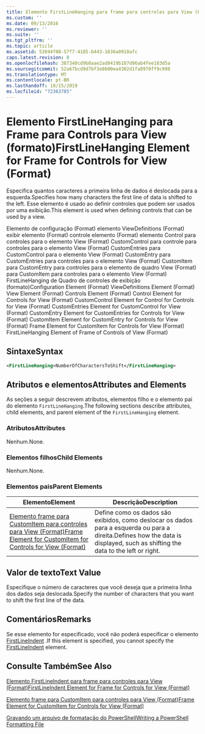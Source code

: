 ```yaml
---
title: Elemento FirstLineHanging para frame para controles para View (Format) | Microsoft Docs
ms.custom: ''
ms.date: 09/13/2016
ms.reviewer: ''
ms.suite: ''
ms.tgt_pltfrm: ''
ms.topic: article
ms.assetid: 53694f08-57f7-4185-b443-1636a0918afc
caps.latest.revision: 8
ms.openlocfilehash: 387340cd9b0aae2ad0419b187d96ab4fee183d5a
ms.sourcegitcommit: 52a67bcd9d7bf3e8600ea4302d1fa8970ff9c998
ms.translationtype: MT
ms.contentlocale: pt-BR
ms.lasthandoff: 10/15/2019
ms.locfileid: "72363785"
---
```

# <a name="firstlinehanging-element-for-frame-for-controls-for-view-format"></a><span data-ttu-id="a601a-102">Elemento FirstLineHanging para Frame para Controls para View (formato)</span><span class="sxs-lookup"><span data-stu-id="a601a-102">FirstLineHanging Element for Frame for Controls for View (Format)</span></span>

<span data-ttu-id="a601a-103">Especifica quantos caracteres a primeira linha de dados é deslocada para a esquerda.</span><span class="sxs-lookup"><span data-stu-id="a601a-103">Specifies how many characters the first line of data is shifted to the left.</span></span> <span data-ttu-id="a601a-104">Esse elemento é usado ao definir controles que podem ser usados por uma exibição.</span><span class="sxs-lookup"><span data-stu-id="a601a-104">This element is used when defining controls that can be used by a view.</span></span>

<span data-ttu-id="a601a-105">Elemento de configuração (Format) elemento ViewDefinitions (Format) exibir elemento (Format) controle elemento (Format) elemento Control para controles para o elemento View (Format) CustomControl para controle para controles para o elemento View (Format) CustomEntries para CustomControl para o elemento View (Format) CustomEntry para CustomEntries para controles para o elemento View (Format) CustomItem para CustomEntry para controles para o elemento de quadro View (Format) para CustomItem para controles para o elemento View (Format) FirstLineHanging de Quadro de controles de exibição (formato)</span><span class="sxs-lookup"><span data-stu-id="a601a-105">Configuration Element (Format) ViewDefinitions Element (Format) View Element (Format) Controls Element (Format) Control Element for Controls for View (Format) CustomControl Element for Control for Controls for View (Format) CustomEntries Element for CustomControl for View (Format) CustomEntry Element for CustomEntries for Controls for View (Format) CustomItem Element for CustomEntry for Controls for View (Format) Frame Element for CustomItem for Controls for View (Format) FirstLineHanging Element of Frame of Controls of View (Format)</span></span>

## <a name="syntax"></a><span data-ttu-id="a601a-106">Sintaxe</span><span class="sxs-lookup"><span data-stu-id="a601a-106">Syntax</span></span>

```xml
<FirstLineHanging>NumberOfCharactersToShift</FirstLineHanging>
```

## <a name="attributes-and-elements"></a><span data-ttu-id="a601a-107">Atributos e elementos</span><span class="sxs-lookup"><span data-stu-id="a601a-107">Attributes and Elements</span></span>

<span data-ttu-id="a601a-108">As seções a seguir descrevem atributos, elementos filho e o elemento pai do elemento `FirstLineHanging`.</span><span class="sxs-lookup"><span data-stu-id="a601a-108">The following sections describe attributes, child elements, and parent element of the `FirstLineHanging` element.</span></span>

### <a name="attributes"></a><span data-ttu-id="a601a-109">Atributos</span><span class="sxs-lookup"><span data-stu-id="a601a-109">Attributes</span></span>

<span data-ttu-id="a601a-110">Nenhum.</span><span class="sxs-lookup"><span data-stu-id="a601a-110">None.</span></span>

### <a name="child-elements"></a><span data-ttu-id="a601a-111">Elementos filhos</span><span class="sxs-lookup"><span data-stu-id="a601a-111">Child Elements</span></span>

<span data-ttu-id="a601a-112">Nenhum.</span><span class="sxs-lookup"><span data-stu-id="a601a-112">None.</span></span>

### <a name="parent-elements"></a><span data-ttu-id="a601a-113">Elementos pais</span><span class="sxs-lookup"><span data-stu-id="a601a-113">Parent Elements</span></span>

|<span data-ttu-id="a601a-114">Elemento</span><span class="sxs-lookup"><span data-stu-id="a601a-114">Element</span></span>|<span data-ttu-id="a601a-115">Descrição</span><span class="sxs-lookup"><span data-stu-id="a601a-115">Description</span></span>|
|-------------|-----------------|
|[<span data-ttu-id="a601a-116">Elemento frame para CustomItem para controles para View (Format)</span><span class="sxs-lookup"><span data-stu-id="a601a-116">Frame Element for CustomItem for Controls for View (Format)</span></span>](./frame-element-for-customitem-for-controls-for-view-format.md)|<span data-ttu-id="a601a-117">Define como os dados são exibidos, como deslocar os dados para a esquerda ou para a direita.</span><span class="sxs-lookup"><span data-stu-id="a601a-117">Defines how the data is displayed, such as shifting the data to the left or right.</span></span>|

## <a name="text-value"></a><span data-ttu-id="a601a-118">Valor de texto</span><span class="sxs-lookup"><span data-stu-id="a601a-118">Text Value</span></span>

<span data-ttu-id="a601a-119">Especifique o número de caracteres que você deseja que a primeira linha dos dados seja deslocada.</span><span class="sxs-lookup"><span data-stu-id="a601a-119">Specify the number of characters that you want to shift the first line of the data.</span></span>

## <a name="remarks"></a><span data-ttu-id="a601a-120">Comentários</span><span class="sxs-lookup"><span data-stu-id="a601a-120">Remarks</span></span>

<span data-ttu-id="a601a-121">Se esse elemento for especificado, você não poderá especificar o elemento [FirstLineIndent](./firstlineindent-element-for-frame-for-controls-for-view-format.md) .</span><span class="sxs-lookup"><span data-stu-id="a601a-121">If this element is specified, you cannot specify the [FirstLineIndent](./firstlineindent-element-for-frame-for-controls-for-view-format.md) element.</span></span>

## <a name="see-also"></a><span data-ttu-id="a601a-122">Consulte Também</span><span class="sxs-lookup"><span data-stu-id="a601a-122">See Also</span></span>

[<span data-ttu-id="a601a-123">Elemento FirstLineIndent para frame para controles para View (Format)</span><span class="sxs-lookup"><span data-stu-id="a601a-123">FirstLineIndent Element for Frame for Controls for View (Format)</span></span>](./firstlineindent-element-for-frame-for-controls-for-view-format.md)

[<span data-ttu-id="a601a-124">Elemento frame para CustomItem para controles para View (Format)</span><span class="sxs-lookup"><span data-stu-id="a601a-124">Frame Element for CustomItem for Controls for View (Format)</span></span>](./frame-element-for-customitem-for-controls-for-view-format.md)

[<span data-ttu-id="a601a-125">Gravando um arquivo de formatação do PowerShell</span><span class="sxs-lookup"><span data-stu-id="a601a-125">Writing a PowerShell Formatting File</span></span>](./writing-a-powershell-formatting-file.md)
